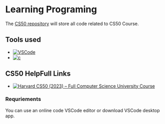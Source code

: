 # Learning Programing

The [CS50 repository][CS50-repository-url] will store all code related to CS50 Course.

## Tools used

* [![VSCode][vscode-img]][vscode-url]
* [![c][c-img]][c-url]

## CS50 HelpFull Links

* [![Harvard CS50 (2023) – Full Computer Science University Course][cs50-youtube-img]][cs50-youtube-url]


### Requriements

You can use an online code VSCode editor or download VSCode desktop app.

<!-- MARKDOWN LINKS & IMAGES -->

[ansible-servermanagement-repository-url]: https://github.com/akphero/ansible
[CS50-repository-url]: https://github.com/akphero/CS50
[vscode-img]: https://img.shields.io/badge/vscode-000000?style=for-the-badge&logo=vscode
[vscode-url]: https://code.visualstudio.com/
[c-img]: https://img.shields.io/badge/c-000000?style=for-the-badge&logo=c
[c-url]: https://code.visualstudio.com/docs/languages/cpp
[cs50-youtube-img]: https://img.shields.io/badge/youtube-000000?style=for-the-badge&logo=youtube
[cs50-youtube-url]: https://www.youtube.com/watch?v=LfaMVlDaQ24&t=527s
[how-to-set-up-ssh-key-guide-url]: https://git-scm.com/book/en/v2/Git-on-the-Server-Generating-Your-SSH-Public-Key
[linked-in-url]: https://www.linkedin.com/in/aleksandrkarnafel/